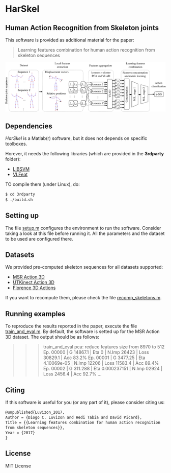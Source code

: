# HarSkel

## Human Action Recognition from Skeleton joints

This software is provided as additional material for the paper:
> Learning features combination for human action recognition from skeleton sequences

![Overview](images/overview.png)

## Dependencies

*HarSkel* is a Matlab(r) software, but it does not depends on specific toolboxes.

Horever, it needs the following libraries (which are provided in the **3rdparty** folder):
* [LIBSVM](https://www.csie.ntu.edu.tw/~cjlin/libsvm/)
* [VLFeat](http://www.vlfeat.org/)

TO compile them (under Linux), do:
```sh
$ cd 3rdparty
$ ./build.sh
```

## Setting up

The file [setup.m](setup.m) configures the environment to run the software.
Consider taking a look at this file before running it. All the parameters and the dataset to be used are configured there.

## Datasets

We provided pre-computed skeleton sequences for all datasets supported:
* [MSR Action 3D](http://research.microsoft.com/en-us/um/people/zliu/ActionRecoRsrc)
* [UTKinect Action 3D](http://cvrc.ece.utexas.edu/KinectDatasets/HOJ3D.html)
* [Florence 3D Actions](https://www.micc.unifi.it/resources/datasets/florence-3d-actions-dataset)

If you want to recompute them, please check the file [recomp_skeletons.m](preprocessing/recomp_skeletons.m).

## Running examples

To reproduce the results reported in the paper, execute the file [train_and_eval.m](train_and_eval.m).
By default, the software is setted up for the MSR Action 3D dataset. The output should be as follows:

> >> train_and_eval
> pca: reduce features size from 8970 to 512
> Ep. 00000 | G 14867.1 | Eta 0 | N.Imp 26423 | Loss 30829.1 | Acc 83.2%
> Ep. 00001 | G 3477.25 | Eta 4.10069e-05 | N.Imp 12206 | Loss 11583.4 | Acc 89.4%
> Ep. 00002 | G 311.288 | Eta 0.000237151 | N.Imp 02924 | Loss 2456.4 | Acc 92.7%
> ...

## Citing

If this software is useful for you (or any part of it), please consider citing us:
```
@unpublished{Luvizon_2017,
Author = {Diogo C. Luvizon and Hedi Tabia and David Picard},
Title = {{Learning features combination for human action recognition from skeleton sequences}},
Year = {2017}
}
```

## License

MIT License
